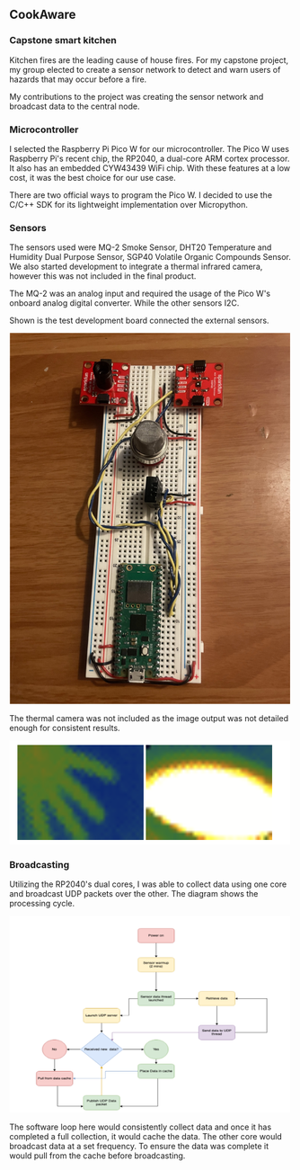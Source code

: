 ## CookAware

### Capstone smart kitchen

Kitchen fires are the leading cause of house fires. For my capstone project, my group elected to create a sensor network to detect and warn users of hazards that may occur before a fire. 

My contributions to the project was creating the sensor network and broadcast data to the central node. 

### Microcontroller

I selected the Raspberry Pi Pico W for our microcontroller. The Pico W uses Raspberry Pi's recent chip, the RP2040, a dual-core ARM cortex processor. It also has an embedded CYW43439 WiFi chip. With these features at a low cost, it was the best choice for our use case.

There are two official ways to program the Pico W. I decided to use the C/C++ SDK for its lightweight implementation over Micropython. 

### Sensors

The sensors used were MQ-2 Smoke Sensor, DHT20 Temperature and Humidity Dual Purpose Sensor, SGP40 Volatile Organic Compounds Sensor. We also started development to integrate a thermal infrared camera, however this was not included in the final product. 

The MQ-2 was an analog input and required the usage of the Pico W's onboard analog digital converter. While the other sensors I2C. 

Shown is the test development board connected the external sensors. 

<img src="./img/sensor_development.png" width="500" />

The thermal camera was not included as the image output was not detailed enough for consistent results. 

<img src="./img/thermal_example.png" width="500"/>

### Broadcasting

Utilizing the RP2040's dual cores, I was able to collect data using one core and broadcast UDP packets over the other. The diagram shows the processing cycle.

<img src="./img/cook_sensor_states.png" width="500" height="350"/>

The software loop here would consistently collect data and once it has completed a full collection, it would cache the data. The other core would broadcast data at a set frequency. To ensure the data was complete it would pull from the cache before broadcasting.
